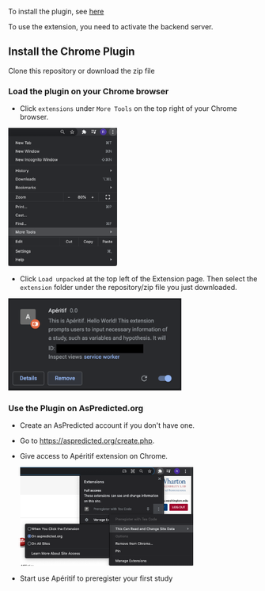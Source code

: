 To install the plugin, see [here](https://github.com/rrrrrrockpang/aperitif#install-the-chrome-plugin)

To use the extension, you need to activate the backend server.

## Install the Chrome Plugin

Clone this repository or download the zip file

### Load the plugin on your Chrome browser

* Click `extensions` under `More Tools` on the top right of your Chrome browser.

<img src="../images/more_tools.png" width="220">

* Click `Load unpacked` at the top left of the Extension page. Then select the `extension` folder under the repository/zip file you just downloaded. 

<img src="../images/Aperitif.png" width="350">

### Use the Plugin on AsPredicted.org

* Create an AsPredicted account if you don't have one.
* Go to https://aspredicted.org/create.php.
* Give access to Apéritif extension on Chrome. 

  <img src="../images/access.png" width="350">
* Start use Apéritif to preregister your first study